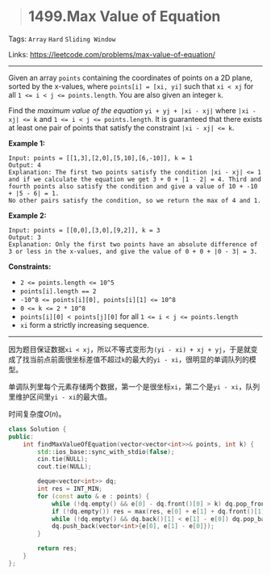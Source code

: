 > # 1499.Max Value of Equation

Tags: `Array` `Hard` `Sliding Window`

Links: https://leetcode.com/problems/max-value-of-equation/

-----

Given an array `points` containing the coordinates of points on a 2D plane, sorted by the x-values, where `points[i] = [xi, yi]` such that `xi < xj` for all `1 <= i < j <= points.length`. You are also given an integer `k`.

Find the *maximum value of the equation* `yi + yj + |xi - xj|` where `|xi - xj| <= k` and `1 <= i < j <= points.length`. It is guaranteed that there exists at least one pair of points that satisfy the constraint `|xi - xj| <= k`.

 

**Example 1:**

```
Input: points = [[1,3],[2,0],[5,10],[6,-10]], k = 1
Output: 4
Explanation: The first two points satisfy the condition |xi - xj| <= 1 and if we calculate the equation we get 3 + 0 + |1 - 2| = 4. Third and fourth points also satisfy the condition and give a value of 10 + -10 + |5 - 6| = 1.
No other pairs satisfy the condition, so we return the max of 4 and 1.
```

**Example 2:**

```
Input: points = [[0,0],[3,0],[9,2]], k = 3
Output: 3
Explanation: Only the first two points have an absolute difference of 3 or less in the x-values, and give the value of 0 + 0 + |0 - 3| = 3.
```

 

**Constraints:**

- `2 <= points.length <= 10^5`
- `points[i].length == 2`
- `-10^8 <= points[i][0], points[i][1] <= 10^8`
- `0 <= k <= 2 * 10^8`
- `points[i][0] < points[j][0]` for all `1 <= i < j <= points.length`
- `xi` form a strictly increasing sequence.

-------

因为题目保证数据`xi < xj`，所以不等式变形为`(yi - xi) + xj + yj`，于是就变成了找当前点前面很坐标差值不超过`k`的最大的`yi - xi`，很明显的单调队列的模型。

单调队列里每个元素存储两个数据，第一个是很坐标`xi`，第二个是`yi - xi`，队列里维护区间里`yi - xi`的最大值。

时间复杂度$O(n)$。

```c++
class Solution {
public:
    int findMaxValueOfEquation(vector<vector<int>>& points, int k) {
        std::ios_base::sync_with_stdio(false);
		cin.tie(NULL);
		cout.tie(NULL);

        deque<vector<int>> dq;
        int res = INT_MIN;
        for (const auto & e : points) {
            while (!dq.empty() && e[0] - dq.front()[0] > k) dq.pop_front();
            if (!dq.empty()) res = max(res, e[0] + e[1] + dq.front()[1]);
            while (!dq.empty() && dq.back()[1] < e[1] - e[0]) dq.pop_back();
            dq.push_back(vector<int>{e[0], e[1] - e[0]});
        }

        return res;
    }
};
```


